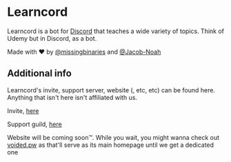 # Learncord
Learncord is a bot for [Discord](https://discord.com) that teaches a wide variety of topics. Think of Udemy but in Discord, as a bot.

Made with ❤ by [@missingbinaries](https://github.com/missingbinaries) and [@Jacob-Noah](https://github.com/Jacob-Noah)

## Additional info
Learncord's invite, support server, website (, etc, etc) can be found here. Anything that isn't here isn't affiliated with us.

Invite, [here](https://discordapp.com/api/oauth2/authorize?client_id=482545581600931851&permissions=0&scope=bot)

Support guild, [here](https://discord.gg/9Qu7aXe)

Website will be coming soon:tm:. While you wait, you might wanna check out [voided.pw](https://voided.pw) as that'll serve as its main homepage until we get a dedicated one